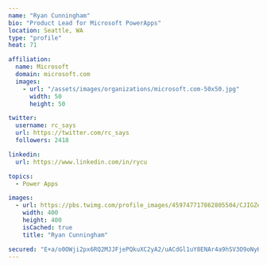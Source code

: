 ```yaml
---
name: "Ryan Cunningham"
bio: "Product Lead for Microsoft PowerApps"
location: Seattle, WA
type: "profile"
heat: 71

affiliation:
  name: Microsoft
  domain: microsoft.com
  images:
    - url: "/assets/images/organizations/microsoft.com-50x50.jpg"
      width: 50
      height: 50

twitter:
  username: rc_says
  url: https://twitter.com/rc_says
  followers: 2418

linkedin:
  url: https://www.linkedin.com/in/rycu

topics:
  - Power Apps

images:
  - url: https://pbs.twimg.com/profile_images/459747717862805504/CJIGZejd_400x400.png
    width: 400
    height: 400
    isCached: true
    title: "Ryan Cunningham"

secured: "E+a/o0OWji2px6RQ2MJJFjePQkuXC2yA2/uACdGl1uY8ENAr4a9hSV3O9oNyKy+GHpCxEfn7tZiTQDTjPdA9k9WR4YUpI0cDToQWNycDECLRKfhGrnGzK3LfL0xr4Qz9JNri7+QfDrSiZMKo/EuO3ZO46/v8vzNb7/uAlSe/uoXM+NH9qKKtPzOudaT9+FJAu7mc/O4qThX7NQubtZg3LUmwH83sD1pS49u9g+L+KvGdXDE87ZyOPi6zhpEV2Asigjyu3BknVFlhJ5tevT2N+PBFtsosmkd9ERnHYHi6GTZisSZ9VkEoXfCh0s16Da4CHbbGMXET657DzChTOaHROYOvAxNfaLGOLSK3oy33NC9oFoXAzeVHcDcEB0/26a7l3CIMaBE/h2/0+idGXhU6bkmOmkpKLYMPaLJI4wkbl0Q=;uREk37Jm6OCh1OkQiv9VnA=="
---
```


